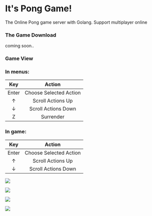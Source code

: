 # It's Pong Game!
The Online Pong game server with Golang. Support multiplayer online

### The Game Download
 coming soon..

### Game View

### In menus:

|  Key  |         Action         |
|:-----:|:----------------------:|
| Enter | Choose Selected Action |
|   ↑   |    Scroll Actions Up   |
|   ↓   |   Scroll Actions Down  |
|   Z   |   Surrender            |

### In game:

|  Key  |       Action           |
|:-----:|:----------------------:|
| Enter | Choose Selected Action |
|   ↑   |    Scroll Actions Up   |
|   ↓   |   Scroll Actions Down  |


![](https://i.imgur.com/yFmyAsU.jpg)

![](https://i.imgur.com/51AnAF3.jpg)

![](https://i.imgur.com/hGUjhUs.jpg)

![](https://i.imgur.com/55KLm0t.gif)
